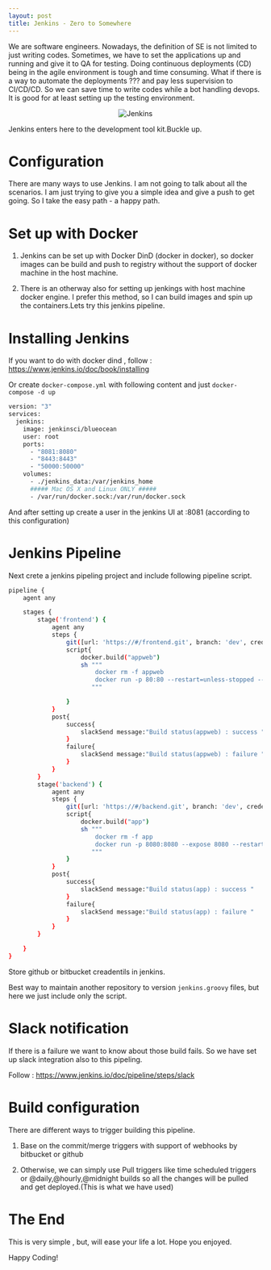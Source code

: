 ```yaml
---
layout: post
title: Jenkins - Zero to Somewhere
---
```


We are software engineers. Nowadays, the definition of SE is not limited to just writing codes. Sometimes, we have to set the applications up and running and give it to QA for testing. Doing continuous deployments (CD) being in the agile environment is tough and time consuming. What if there is a way to automate the deployments ??? and pay less supervision to CI/CD/CD. So we can save time to write codes while a bot handling devops. It is good for at least setting up the testing environment.

<p align="center">
<img src="{{ site.url }}/assets/img/jenkins-docker.png"
     alt="Jenkins"
     style="float: center;" />
</p>

Jenkins enters here to the development tool kit.Buckle up.

# Configuration

There are many ways to use Jenkins. I am not going to talk about all the scenarios. I am just trying to give you a simple idea and give a push to get going. So I take the easy path - a happy path.

# Set up with Docker

1. Jenkins can be set up with Docker DinD (docker in docker), so docker images can be build and push to registry without the support of docker machine in the host machine.

2. There is an otherway also for setting up jenkings with host machine docker engine. I prefer this method, so I can build images and spin up the containers.Lets try this jenkins pipeline.

# Installing Jenkins

If you want to do with docker dind , follow : https://www.jenkins.io/doc/book/installing

Or create `docker-compose.yml` with following content and just `docker-compose -d up`

```bash
version: "3"
services:
  jenkins:
    image: jenkinsci/blueocean
    user: root
    ports:
      - "8081:8080"
      - "8443:8443"
      - "50000:50000"
    volumes:
      - ./jenkins_data:/var/jenkins_home
      ##### Mac OS X and Linux ONLY #####
      - /var/run/docker.sock:/var/run/docker.sock
```

And after setting up create a user in the jenkins UI at :8081 (according to this configuration)

# Jenkins Pipeline

Next crete a jenkins pipeling project and include following pipeline script.

```bash
pipeline {
    agent any

    stages {
        stage('frontend') {
            agent any
            steps {
                git([url: 'https://#/frontend.git', branch: 'dev', credentialsId: 'BitbucketID'])
                script{
                    docker.build("appweb")
                    sh """
                        docker rm -f appweb
                        docker run -p 80:80 --restart=unless-stopped --network backend_default  --link app --name appweb -d appweb:latest
                       """

                }
            }
            post{
                success{
                    slackSend message:"Build status(appweb) : success "
                }
                failure{
                    slackSend message:"Build status(appweb) : failure "
                }
            }
        }
        stage('backend') {
            agent any
            steps {
                git([url: 'https://#/backend.git', branch: 'dev', credentialsId: 'BitbucketID'])
                script{
                    docker.build("app")
                    sh """
                        docker rm -f app
                        docker run -p 8080:8080 --expose 8080 --restart=unless-stopped --env SPRING_PROFILES_ACTIVE=qa --network backend_default  --link postgres --name app -d app:latest
                       """
                }
            }
            post{
                success{
                    slackSend message:"Build status(app) : success "
                }
                failure{
                    slackSend message:"Build status(app) : failure "
                }
            }
        }

    }
}
```

Store github or bitbucket creadentils in jenkins.

Best way to maintain another repository to version `jenkins.groovy` files, but here we just include only the script.

# Slack notification

If there is a failure we want to know about those build fails. So we have set up slack integration also to this pipeling.

Follow : https://www.jenkins.io/doc/pipeline/steps/slack

# Build configuration

There are different ways to trigger building this pipeline.

1. Base on the commit/merge triggers with support of webhooks by bitbucket or github

2. Otherwise, we can simply use Pull triggers like time scheduled triggers or @daily,@hourly,@midnight builds so all the changes will be pulled and get deployed.(This is what we have used)

# The End

This is very simple , but, will ease your life a lot. Hope you enjoyed.

Happy Coding!
